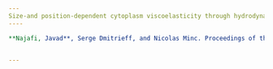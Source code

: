 ```yaml
---
Size-and position-dependent cytoplasm viscoelasticity through hydrodynamic interactions with the cell surface
----

**Najafi, Javad**, Serge Dmitrieff, and Nicolas Minc. Proceedings of the National Academy of Sciences 120, no. 9 (2023): e2216839120. (https://www.pnas.org/doi/abs/10.1073/pnas.2216839120) 


---
```



